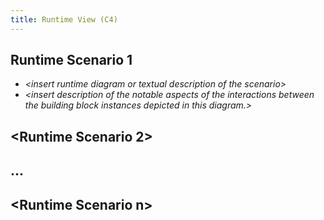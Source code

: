 ```yaml
---
title: Runtime View (C4)
---
```

## Runtime Scenario 1

* *&lt;insert runtime diagram or textual description of the
  scenario&gt;*
* *&lt;insert description of the notable aspects of the interactions
  between the building block instances depicted in this diagram.&gt;*

## &lt;Runtime Scenario 2&gt;

## …

## &lt;Runtime Scenario n&gt;